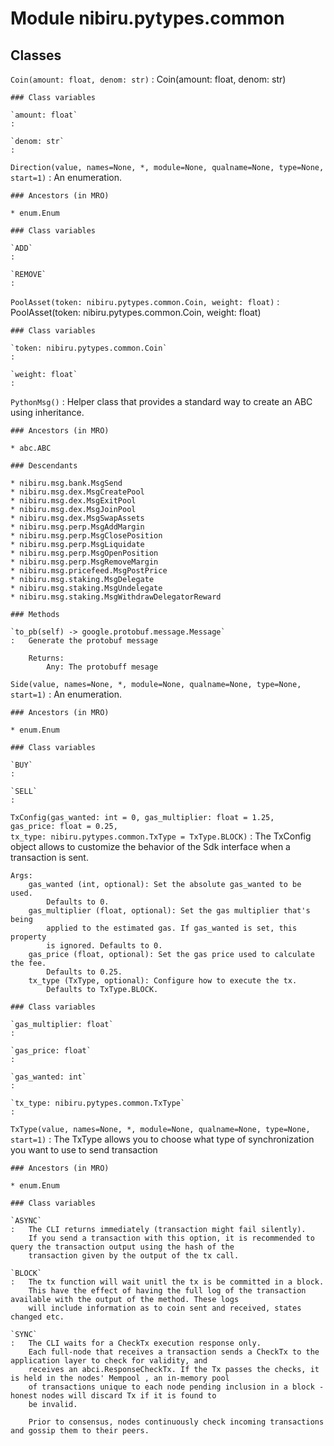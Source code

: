 Module nibiru.pytypes.common
============================

Classes
-------

`Coin(amount: float, denom: str)`
:   Coin(amount: float, denom: str)

    ### Class variables

    `amount: float`
    :

    `denom: str`
    :

`Direction(value, names=None, *, module=None, qualname=None, type=None, start=1)`
:   An enumeration.

    ### Ancestors (in MRO)

    * enum.Enum

    ### Class variables

    `ADD`
    :

    `REMOVE`
    :

`PoolAsset(token: nibiru.pytypes.common.Coin, weight: float)`
:   PoolAsset(token: nibiru.pytypes.common.Coin, weight: float)

    ### Class variables

    `token: nibiru.pytypes.common.Coin`
    :

    `weight: float`
    :

`PythonMsg()`
:   Helper class that provides a standard way to create an ABC using
    inheritance.

    ### Ancestors (in MRO)

    * abc.ABC

    ### Descendants

    * nibiru.msg.bank.MsgSend
    * nibiru.msg.dex.MsgCreatePool
    * nibiru.msg.dex.MsgExitPool
    * nibiru.msg.dex.MsgJoinPool
    * nibiru.msg.dex.MsgSwapAssets
    * nibiru.msg.perp.MsgAddMargin
    * nibiru.msg.perp.MsgClosePosition
    * nibiru.msg.perp.MsgLiquidate
    * nibiru.msg.perp.MsgOpenPosition
    * nibiru.msg.perp.MsgRemoveMargin
    * nibiru.msg.pricefeed.MsgPostPrice
    * nibiru.msg.staking.MsgDelegate
    * nibiru.msg.staking.MsgUndelegate
    * nibiru.msg.staking.MsgWithdrawDelegatorReward

    ### Methods

    `to_pb(self) ‑> google.protobuf.message.Message`
    :   Generate the protobuf message

        Returns:
            Any: The protobuff mesage

`Side(value, names=None, *, module=None, qualname=None, type=None, start=1)`
:   An enumeration.

    ### Ancestors (in MRO)

    * enum.Enum

    ### Class variables

    `BUY`
    :

    `SELL`
    :

`TxConfig(gas_wanted: int = 0, gas_multiplier: float = 1.25, gas_price: float = 0.25, tx_type: nibiru.pytypes.common.TxType = TxType.BLOCK)`
:   The TxConfig object allows to customize the behavior of the Sdk interface when a transaction is sent.

    Args:
        gas_wanted (int, optional): Set the absolute gas_wanted to be used.
            Defaults to 0.
        gas_multiplier (float, optional): Set the gas multiplier that's being
            applied to the estimated gas. If gas_wanted is set, this property
            is ignored. Defaults to 0.
        gas_price (float, optional): Set the gas price used to calculate the fee.
            Defaults to 0.25.
        tx_type (TxType, optional): Configure how to execute the tx.
            Defaults to TxType.BLOCK.

    ### Class variables

    `gas_multiplier: float`
    :

    `gas_price: float`
    :

    `gas_wanted: int`
    :

    `tx_type: nibiru.pytypes.common.TxType`
    :

`TxType(value, names=None, *, module=None, qualname=None, type=None, start=1)`
:   The TxType allows you to choose what type of synchronization you want to use
    to send transaction

    ### Ancestors (in MRO)

    * enum.Enum

    ### Class variables

    `ASYNC`
    :   The CLI returns immediately (transaction might fail silently).
        If you send a transaction with this option, it is recommended to query the transaction output using the hash of the
        transaction given by the output of the tx call.

    `BLOCK`
    :   The tx function will wait unitl the tx is be committed in a block.
        This have the effect of having the full log of the transaction available with the output of the method. These logs
        will include information as to coin sent and received, states changed etc.

    `SYNC`
    :   The CLI waits for a CheckTx execution response only.
        Each full-node that receives a transaction sends a CheckTx to the application layer to check for validity, and
        receives an abci.ResponseCheckTx. If the Tx passes the checks, it is held in the nodes' Mempool , an in-memory pool
        of transactions unique to each node pending inclusion in a block - honest nodes will discard Tx if it is found to
        be invalid.

        Prior to consensus, nodes continuously check incoming transactions and gossip them to their peers.
